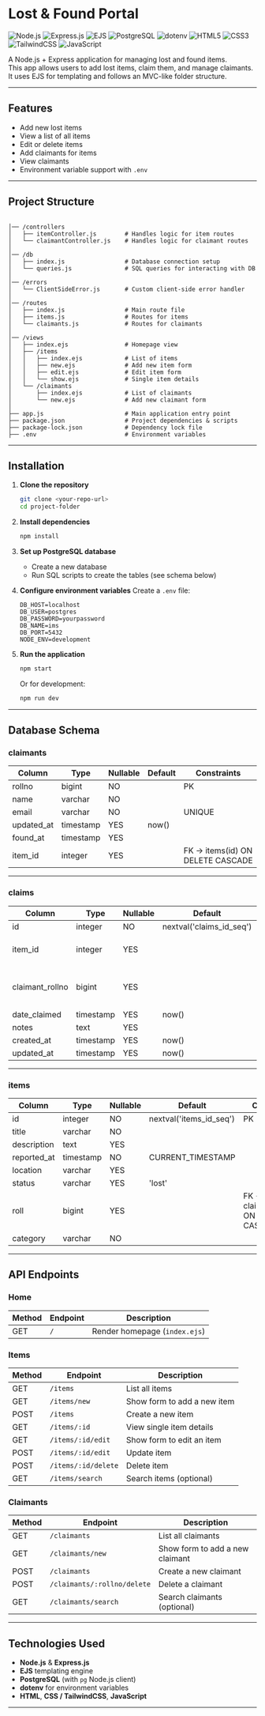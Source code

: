# Lost & Found Portal

![Node.js](https://img.shields.io/badge/Node.js-43853D?style=for-the-badge&logo=node.js&logoColor=white)
![Express.js](https://img.shields.io/badge/Express.js-404D59?style=for-the-badge)
![EJS](https://img.shields.io/badge/EJS-100000?style=for-the-badge&logo=ejs&logoColor=white)
![PostgreSQL](https://img.shields.io/badge/PostgreSQL-316192?style=for-the-badge&logo=postgresql&logoColor=white)
![dotenv](https://img.shields.io/badge/dotenv-000000?style=for-the-badge&logo=dotenv&logoColor=white)
![HTML5](https://img.shields.io/badge/HTML5-E34F26?style=for-the-badge&logo=html5&logoColor=white)
![CSS3](https://img.shields.io/badge/CSS3-1572B6?style=for-the-badge&logo=css3&logoColor=white)
![TailwindCSS](https://img.shields.io/badge/TailwindCSS-38B2AC?style=for-the-badge&logo=tailwind-css&logoColor=white)
![JavaScript](https://img.shields.io/badge/JavaScript-F7DF1E?style=for-the-badge&logo=javascript&logoColor=black)

A Node.js + Express application for managing lost and found items.  
This app allows users to add lost items, claim them, and manage claimants.  
It uses EJS for templating and follows an MVC-like folder structure.

---

## Features

- Add new lost items
- View a list of all items
- Edit or delete items
- Add claimants for items
- View claimants
- Environment variable support with `.env`

---

## Project Structure

```

│── /controllers
│   ├── itemController.js        # Handles logic for item routes
│   └── claimantController.js    # Handles logic for claimant routes
│
│── /db
│   ├── index.js                 # Database connection setup
│   └── queries.js               # SQL queries for interacting with DB
│
│── /errors
│   └── ClientSideError.js       # Custom client-side error handler
│
│── /routes
│   ├── index.js                 # Main route file
│   ├── items.js                 # Routes for items
│   └── claimants.js             # Routes for claimants
│
│── /views
│   ├── index.ejs                # Homepage view
│   ├── /items
│   │   ├── index.ejs            # List of items
│   │   ├── new.ejs              # Add new item form
│   │   ├── edit.ejs             # Edit item form
│   │   └── show.ejs             # Single item details
│   └── /claimants
│       ├── index.ejs            # List of claimants
│       └── new.ejs              # Add new claimant form
│
├── app.js                       # Main application entry point
├── package.json                 # Project dependencies & scripts
├── package-lock.json            # Dependency lock file
├── .env                         # Environment variables

```

---

## Installation

1. **Clone the repository**
   ```bash
   git clone <your-repo-url>
   cd project-folder
   ```

2. **Install dependencies**

   ```bash
   npm install
   ```

3. **Set up PostgreSQL database**

   * Create a new database
   * Run SQL scripts to create the tables (see schema below)

4. **Configure environment variables**
   Create a `.env` file:

   ```env
   DB_HOST=localhost
   DB_USER=postgres
   DB_PASSWORD=yourpassword
   DB_NAME=ims
   DB_PORT=5432
   NODE_ENV=development
   ```

5. **Run the application**

   ```bash
   npm start
   ```

   Or for development:

   ```bash
   npm run dev
   ```

---

## Database Schema

### **claimants**

| Column      | Type      | Nullable | Default | Constraints                      |
| ----------- | --------- | -------- | ------- | -------------------------------- |
| rollno      | bigint    | NO       |         | PK                               |
| name        | varchar   | NO       |         |                                  |
| email       | varchar   | NO       |         | UNIQUE                           |
| updated\_at | timestamp | YES      | now()   |                                  |
| found\_at   | timestamp | YES      |         |                                  |
| item\_id    | integer   | YES      |         | FK → items(id) ON DELETE CASCADE |

---

### **claims**

| Column           | Type      | Nullable | Default                    | Constraints                              |
| ---------------- | --------- | -------- | -------------------------- | ---------------------------------------- |
| id               | integer   | NO       | nextval('claims\_id\_seq') | PK                                       |
| item\_id         | integer   | YES      |                            | FK → items(id) ON DELETE CASCADE         |
| claimant\_rollno | bigint    | YES      |                            | FK → claimants(rollno) ON DELETE CASCADE |
| date\_claimed    | timestamp | YES      | now()                      |                                          |
| notes            | text      | YES      |                            |                                          |
| created\_at      | timestamp | YES      | now()                      |                                          |
| updated\_at      | timestamp | YES      | now()                      |                                          |

---

### **items**

| Column       | Type      | Nullable | Default                   | Constraints                              |
| ------------ | --------- | -------- | ------------------------- | ---------------------------------------- |
| id           | integer   | NO       | nextval('items\_id\_seq') | PK                                       |
| title        | varchar   | NO       |                           |                                          |
| description  | text      | YES      |                           |                                          |
| reported\_at | timestamp | NO       | CURRENT\_TIMESTAMP        |                                          |
| location     | varchar   | YES      |                           |                                          |
| status       | varchar   | YES      | 'lost'                    |                                          |
| roll         | bigint    | YES      |                           | FK → claimants(rollno) ON DELETE CASCADE |
| category     | varchar   | NO       |                           |                                          |

---

## API Endpoints

### Home
| Method | Endpoint | Description |
| ------ | -------- | ----------- |
| GET    | `/`      | Render homepage (`index.ejs`) |

### Items
| Method | Endpoint             | Description                        |
| ------ | ------------------  | ---------------------------------- |
| GET    | `/items`            | List all items                     |
| GET    | `/items/new`        | Show form to add a new item        |
| POST   | `/items`            | Create a new item                  |
| GET    | `/items/:id`        | View single item details           |
| GET    | `/items/:id/edit`   | Show form to edit an item          |
| POST   | `/items/:id/edit`   | Update item                        |
| POST   | `/items/:id/delete` | Delete item                        |
| GET    | `/items/search`     | Search items (optional)            |

### Claimants
| Method | Endpoint                     | Description                        |
| ------ | ---------------------------- | ---------------------------------- |
| GET    | `/claimants`                 | List all claimants                 |
| GET    | `/claimants/new`             | Show form to add a new claimant    |
| POST   | `/claimants`                 | Create a new claimant              |
| POST   | `/claimants/:rollno/delete` | Delete a claimant                  |
| GET    | `/claimants/search`          | Search claimants (optional)        |

---

## Technologies Used

* **Node.js** & **Express.js**
* **EJS** templating engine
* **PostgreSQL** (with `pg` Node.js client)
* **dotenv** for environment variables
* **HTML**, **CSS / TailwindCSS**, **JavaScript**
---